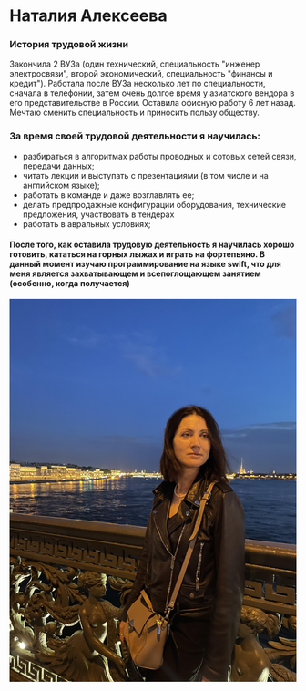 # Наталия Алексеева
### История трудовой жизни

Закончила 2 ВУЗа (один технический, специальность "инженер электросвязи", второй экономический, специальность "финансы и кредит"). Работала после ВУЗа несколько лет по специальности, сначала в телефонии, затем очень долгое время у азиатского вендора в его представительстве в России. Оставила офисную работу 6 лет назад. Мечтаю сменить специальность и приносить пользу обществу.
### За время своей трудовой деятельности я научилась:

* разбираться в алгоритмах работы проводных и сотовых сетей связи, передачи данных;
* читать лекции и выступать с презентациями (в том числе и на английском языке);
* работать в команде и даже возглавлять ее;
* делать предпродажные конфигурации оборудования, технические предложения, участвовать в тендерах
* работать в авральных условиях;
#### После того, как оставила трудовую деятельность я научилась хорошо готовить, кататься на горных лыжах и играть на фортепьяно. В данный момент изучаю программирование на языке swift, что для меня является захватывающем и всепоглощающем занятием (особенно, когда получается)
![мое фото)](img\my_photo.jpeg)


